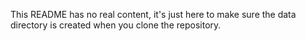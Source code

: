 This README has no real content, it's just here to make sure the data directory is created when you clone the repository.
